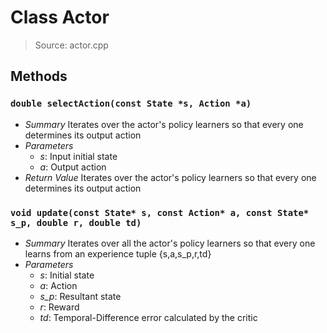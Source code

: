# Class Actor
> Source: actor.cpp
## Methods
### `double selectAction(const State *s, Action *a)`
* *Summary*
  Iterates over the actor's policy learners so that every one determines its output action
* *Parameters*
  * _s_: Input initial state
  * _a_: Output action
* *Return Value*
  Iterates over the actor's policy learners so that every one determines its output action
### `void update(const State* s, const Action* a, const State* s_p, double r, double td)`
* *Summary*
  Iterates over all the actor's policy learners so that every one learns from an experience tuple {s,a,s_p,r,td}
* *Parameters*
  * _s_: Initial state
  * _a_: Action
  * _s_p_: Resultant state
  * _r_: Reward
  * _td_: Temporal-Difference error calculated by the critic
